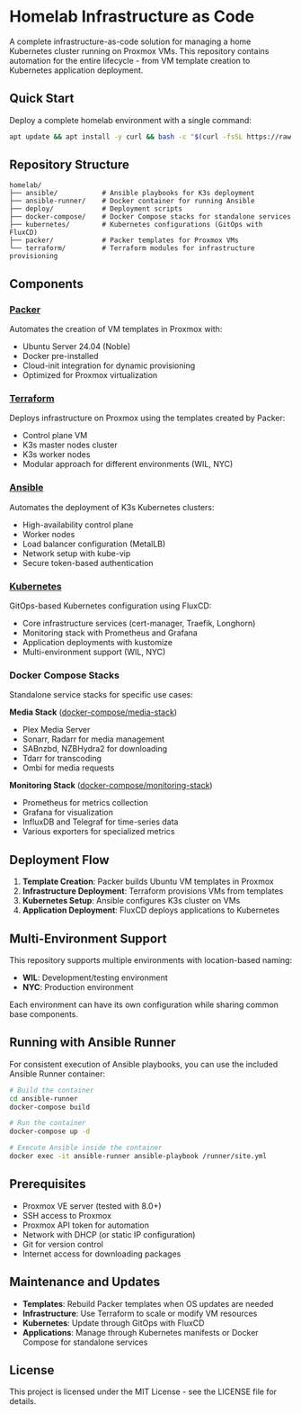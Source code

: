 # Homelab Infrastructure as Code

A complete infrastructure-as-code solution for managing a home Kubernetes cluster running on Proxmox VMs. This repository contains automation for the entire lifecycle - from VM template creation to Kubernetes application deployment.

## Quick Start

Deploy a complete homelab environment with a single command:

```bash
apt update && apt install -y curl && bash -c "$(curl -fsSL https://raw.githubusercontent.com/sfcal/homelab/refs/heads/main/deploy/controlplane.sh)"
```

## Repository Structure

```
homelab/
├── ansible/           # Ansible playbooks for K3s deployment
├── ansible-runner/    # Docker container for running Ansible
├── deploy/            # Deployment scripts
├── docker-compose/    # Docker Compose stacks for standalone services
├── kubernetes/        # Kubernetes configurations (GitOps with FluxCD)
├── packer/            # Packer templates for Proxmox VMs
└── terraform/         # Terraform modules for infrastructure provisioning
```

## Components

### [Packer](./packer/README.md)

Automates the creation of VM templates in Proxmox with:
- Ubuntu Server 24.04 (Noble)
- Docker pre-installed
- Cloud-init integration for dynamic provisioning
- Optimized for Proxmox virtualization

### [Terraform](./terraform/README.md)

Deploys infrastructure on Proxmox using the templates created by Packer:
- Control plane VM
- K3s master nodes cluster
- K3s worker nodes
- Modular approach for different environments (WIL, NYC)

### [Ansible](./ansible/README.md)

Automates the deployment of K3s Kubernetes clusters:
- High-availability control plane
- Worker nodes
- Load balancer configuration (MetalLB)
- Network setup with kube-vip
- Secure token-based authentication

### [Kubernetes](./kubernetes/README.md)

GitOps-based Kubernetes configuration using FluxCD:
- Core infrastructure services (cert-manager, Traefik, Longhorn)
- Monitoring stack with Prometheus and Grafana
- Application deployments with kustomize
- Multi-environment support (WIL, NYC)

### Docker Compose Stacks

Standalone service stacks for specific use cases:

**Media Stack** ([docker-compose/media-stack](./docker-compose/media-stack/))
- Plex Media Server
- Sonarr, Radarr for media management
- SABnzbd, NZBHydra2 for downloading
- Tdarr for transcoding
- Ombi for media requests

**Monitoring Stack** ([docker-compose/monitoring-stack](./docker-compose/monitoring-stack/))
- Prometheus for metrics collection
- Grafana for visualization
- InfluxDB and Telegraf for time-series data
- Various exporters for specialized metrics

## Deployment Flow

1. **Template Creation**: Packer builds Ubuntu VM templates in Proxmox
2. **Infrastructure Deployment**: Terraform provisions VMs from templates
3. **Kubernetes Setup**: Ansible configures K3s cluster on VMs
4. **Application Deployment**: FluxCD deploys applications to Kubernetes

## Multi-Environment Support

This repository supports multiple environments with location-based naming:

- **WIL**: Development/testing environment
- **NYC**: Production environment

Each environment can have its own configuration while sharing common base components.

## Running with Ansible Runner

For consistent execution of Ansible playbooks, you can use the included Ansible Runner container:

```bash
# Build the container
cd ansible-runner
docker-compose build

# Run the container
docker-compose up -d

# Execute Ansible inside the container
docker exec -it ansible-runner ansible-playbook /runner/site.yml
```

## Prerequisites

- Proxmox VE server (tested with 8.0+)
- SSH access to Proxmox
- Proxmox API token for automation
- Network with DHCP (or static IP configuration)
- Git for version control
- Internet access for downloading packages

## Maintenance and Updates

- **Templates**: Rebuild Packer templates when OS updates are needed
- **Infrastructure**: Use Terraform to scale or modify VM resources
- **Kubernetes**: Update through GitOps with FluxCD
- **Applications**: Manage through Kubernetes manifests or Docker Compose for standalone services

## License

This project is licensed under the MIT License - see the LICENSE file for details.